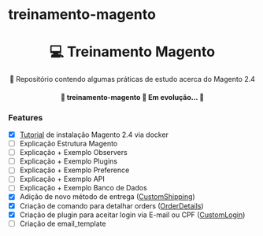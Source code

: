 # treinamento-magento

<h1 align="center">
    💻 Treinamento Magento
</h1>
<p align="center">🚀 Repositório contendo algumas práticas de estudo acerca do Magento 2.4</p>







<h4 align="center"> 
	🚧  treinamento-magento 🚀 Em evolução...  🚧
</h4>

### Features

- [x] [Tutorial](instalation.txt) de instalação Magento 2.4 via docker
- [ ] Explicação Estrutura Magento
- [ ] Explicação + Exemplo Observers
- [ ] Explicação + Exemplo Plugins
- [ ] Explicação + Exemplo Preference
- [ ] Explicação + Exemplo API
- [ ] Explicação + Exemplo Banco de Dados
- [x] Adição de novo método de entrega ([CustomShipping](CustomShipping))
- [x] Criação de comando para detalhar orders ([OrderDetails](OrderDetails))
- [x] Criação de plugin para aceitar login via E-mail ou CPF ([CustomLogin](CustomLogin))
- [ ] Criação de email_template
